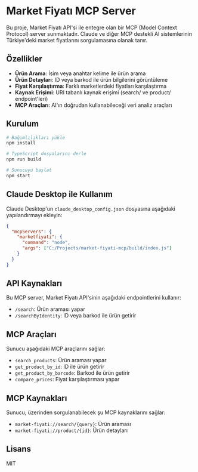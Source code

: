 # Market Fiyatı MCP Server

Bu proje, Market Fiyatı API'si ile entegre olan bir MCP (Model Context Protocol) server sunmaktadır. Claude ve diğer MCP destekli AI sistemlerinin Türkiye'deki market fiyatlarını sorgulamasına olanak tanır.

## Özellikler

- **Ürün Arama**: İsim veya anahtar kelime ile ürün arama
- **Ürün Detayları**: ID veya barkod ile ürün bilgilerini görüntüleme
- **Fiyat Karşılaştırma**: Farklı marketlerdeki fiyatları karşılaştırma
- **Kaynak Erişimi**: URI tabanlı kaynak erişimi (search/ ve product/ endpoint'leri)
- **MCP Araçları**: AI'ın doğrudan kullanabileceği veri analiz araçları

## Kurulum

```bash
# Bağımlılıkları yükle
npm install

# TypeScript dosyalarını derle
npm run build

# Sunucuyu başlat
npm start
```

## Claude Desktop ile Kullanım

Claude Desktop'un `claude_desktop_config.json` dosyasına aşağıdaki yapılandırmayı ekleyin:

```json
{
  "mcpServers": {
    "marketfiyati": {
      "command": "node",
      "args": ["C:/Projects/market-fiyati-mcp/build/index.js"]
    }
  }
}
```

## API Kaynakları

Bu MCP server, Market Fiyatı API'sinin aşağıdaki endpointlerini kullanır:

- `/search`: Ürün araması yapar
- `/searchByIdentity`: ID veya barkod ile ürün getirir

## MCP Araçları

Sunucu aşağıdaki MCP araçlarını sağlar:

- `search_products`: Ürün araması yapar
- `get_product_by_id`: ID ile ürün getirir
- `get_product_by_barcode`: Barkod ile ürün getirir
- `compare_prices`: Fiyat karşılaştırması yapar

## MCP Kaynakları

Sunucu, üzerinden sorgulanabilecek şu MCP kaynaklarını sağlar:

- `market-fiyati://search/{query}`: Ürün araması
- `market-fiyati://product/{id}`: Ürün detayları

## Lisans

MIT
